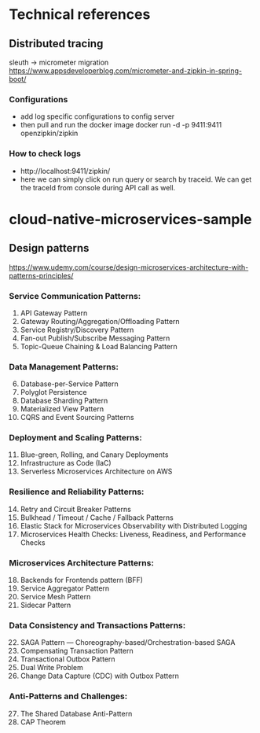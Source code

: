 # Technical references

## Distributed tracing 
sleuth -> micrometer migration<br>
https://www.appsdeveloperblog.com/micrometer-and-zipkin-in-spring-boot/

### Configurations 
- add log specific configurations to config server
- then pull and run the docker image 
docker run -d -p 9411:9411 openzipkin/zipkin

### How to check logs
- http://localhost:9411/zipkin/
- here we can simply click on run query or search by traceid. We can get the traceId from console during API call as well.

# cloud-native-microservices-sample

## Design patterns
https://www.udemy.com/course/design-microservices-architecture-with-patterns-principles/

### Service Communication Patterns:
1. API Gateway Pattern
2. Gateway Routing/Aggregation/Offloading Pattern
3. Service Registry/Discovery Pattern
4. Fan-out Publish/Subscribe Messaging Pattern
5. Topic-Queue Chaining & Load Balancing Pattern

### Data Management Patterns:
6. Database-per-Service Pattern
7. Polyglot Persistence
8. Database Sharding Pattern
9. Materialized View Pattern
10. CQRS and Event Sourcing Patterns

### Deployment and Scaling Patterns:
11. Blue-green, Rolling, and Canary Deployments
12. Infrastructure as Code (IaC)
13. Serverless Microservices Architecture on AWS

### Resilience and Reliability Patterns:
14. Retry and Circuit Breaker Patterns
15. Bulkhead / Timeout / Cache / Fallback Patterns
16. Elastic Stack for Microservices Observability with Distributed Logging
17. Microservices Health Checks: Liveness, Readiness, and Performance Checks

### Microservices Architecture Patterns:
18. Backends for Frontends pattern (BFF)
19. Service Aggregator Pattern
20. Service Mesh Pattern
21. Sidecar Pattern

### Data Consistency and Transactions Patterns:
22. SAGA Pattern — Choreography-based/Orchestration-based SAGA
23. Compensating Transaction Pattern
24. Transactional Outbox Pattern
25. Dual Write Problem
26. Change Data Capture (CDC) with Outbox Pattern

### Anti-Patterns and Challenges:
27. The Shared Database Anti-Pattern
28. CAP Theorem
